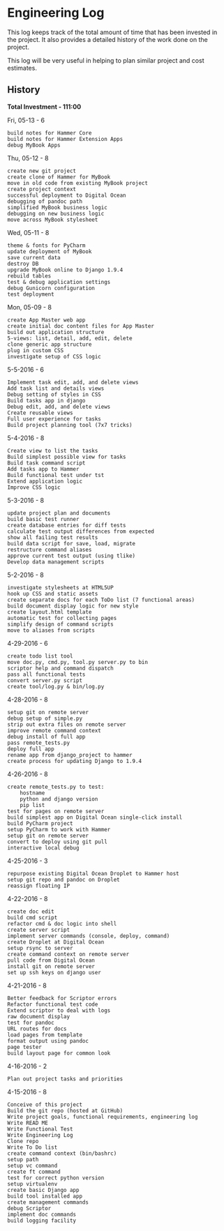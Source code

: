 # Engineering Log

This log keeps track of the total amount of time that has been invested in the
project.   It also provides a detailed history of the work done on the project.

This log will be very useful in helping to plan similar project and cost
estimates.


## History

**Total Investment - 111:00**


Fri, 05-13 - 6

    build notes for Hammer Core
    build notes for Hammer Extension Apps
    debug MyBook Apps

Thu, 05-12 - 8

    create new git project
    create clone of Hammer for MyBook
    move in old code from existing MyBook project
    create project context
    successful deployment to Digital Ocean
    debugging of pandoc path
    simplified MyBook business logic
    debugging on new business logic
    move across MyBook stylesheet

Wed, 05-11 - 8

    theme & fonts for PyCharm
    update deployment of MyBook
    save current data
    destroy DB
    upgrade MyBook online to Django 1.9.4
    rebuild tables
    test & debug application settings
    debug Gunicorn configuration
    test deployment

Mon, 05-09 - 8

    create App Master web app
    create initial doc content files for App Master
    build out application structure
    5-views: list, detail, add, edit, delete
    clone generic app structure
    plug in custom CSS
    investigate setup of CSS logic

5-5-2016 - 6

    Implement task edit, add, and delete views
    Add task list and details views
    Debug setting of styles in CSS
    Build tasks app in django
    Debug edit, add, and delete views
    Create reusable views
    Full user experience for tasks
    Build project planning tool (7x7 tricks)

5-4-2016 - 8 

    Create view to list the tasks
    Build simplest possible view for tasks
    Build task command script
    Add tasks app to Hammer
    Build functional test under tst
    Extend application logic
    Improve CSS logic

5-3-2016 - 8 

    update project plan and documents
    build basic test runner
    create database entries for diff tests
    calculate test output differences from expected
    show all failing test results
    build data script for save, load, migrate
    restructure command aliases 
    approve current test output (using tlike)
    Develop data management scripts

5-2-2016 - 8 

    investigate stylesheets at HTML5UP
    hook up CSS and static assets
    create separate docs for each ToDo list (7 functional areas)
    build document display logic for new style
    create layout.html template
    automatic test for collecting pages
    simplify design of command scripts
    move to aliases from scripts

4-29-2016 - 6 

    create todo list tool
    move doc.py, cmd.py, tool.py server.py to bin
    scriptor help and command dispatch
    pass all functional tests
    convert server.py script
    create tool/log.py & bin/log.py
    
4-28-2016 - 8

    setup git on remote server
    debug setup of simple.py
    strip out extra files on remote server
    improve remote command context
    debug install of full app
    pass remote_tests.py
    deploy full app
    rename app from django_project to hammer
    create process for updating Django to 1.9.4


4-26-2016 - 8

    create remote_tests.py to test:
        hostname
        python and django version
        pip list
    test for pages on remote server
    build simplest app on Digital Ocean single-click install
    build PyCharm project
    setup PyCharm to work with Hammer
    setup git on remote server
    convert to deploy using git pull
    interactive local debug
    

4-25-2016 - 3

    repurpose existing Digital Ocean Droplet to Hammer host
    setup git repo and pandoc on Droplet
    reassign floating IP

4-22-2016 - 8

    create doc edit
    build cmd script
    refactor cmd & doc logic into shell
    create server script
    implement server commands (console, deploy, command)
    create Droplet at Digital Ocean
    setup rsync to server
    create command context on remote server
    pull code from Digital Ocean
    install git on remote server
    set up ssh keys on django user

4-21-2016 - 8

    Better feedback for Scriptor errors
    Refactor functional test code
    Extend scriptor to deal with logs
    raw document display
    test for pandoc
    URL routes for docs
    load pages from template
    format output using pandoc
    page tester
    build layout page for common look

4-16-2016 - 2

    Plan out project tasks and priorities

4-15-2016 - 8

    Conceive of this project
    Build the git repo (hosted at GitHub)
    Write project goals, functional requirements, engineering log
    Write READ ME
    Write Functional Test
    Write Engineering Log
    Clone repo
    Write To Do list
    create command context (bin/bashrc)
    setup path
    setup vc command
    create ft command
    test for correct python version
    setup virtualenv
    create basic Django app
    build tool installed app
    create management commands
    debug Scriptor
    implement doc commands
    build logging facility
